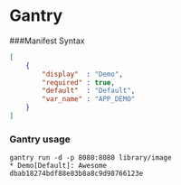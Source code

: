 # Gantry

###Manifest Syntax

```json
[
    {
        "display"  : "Demo",
        "required" : true,
        "default"  : "Default",
        "var_name" : "APP_DEMO"
    }
]
```

### Gantry usage
```
gantry run -d -p 8080:8080 library/image
* Demo[Default]: Awesome
dbab18274bdf88e83b8a8c9d98766123e 
```
